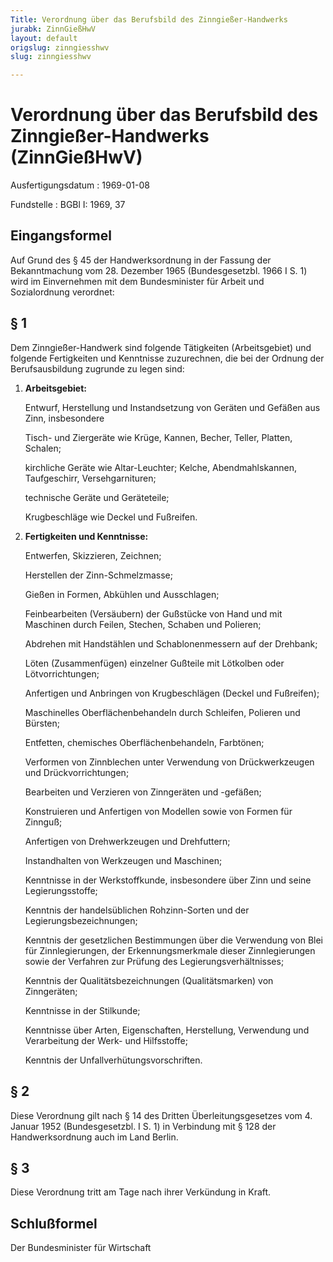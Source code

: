 ```yaml
---
Title: Verordnung über das Berufsbild des Zinngießer-Handwerks
jurabk: ZinnGießHwV
layout: default
origslug: zinngiesshwv
slug: zinngiesshwv

---
```


# Verordnung über das Berufsbild des Zinngießer-Handwerks (ZinnGießHwV)

Ausfertigungsdatum
:   1969-01-08

Fundstelle
:   BGBl I: 1969, 37



## Eingangsformel

Auf Grund des § 45 der Handwerksordnung in der Fassung der
Bekanntmachung vom 28. Dezember 1965 (Bundesgesetzbl. 1966 I S. 1)
wird im Einvernehmen mit dem Bundesminister für Arbeit und
Sozialordnung verordnet:


## § 1

Dem Zinngießer-Handwerk sind folgende Tätigkeiten (Arbeitsgebiet) und
folgende Fertigkeiten und Kenntnisse zuzurechnen, die bei der Ordnung
der Berufsausbildung zugrunde zu legen sind:

1.  **Arbeitsgebiet:**

    Entwurf, Herstellung und Instandsetzung von Geräten und Gefäßen aus
    Zinn, insbesondere

    Tisch- und Ziergeräte wie Krüge, Kannen, Becher, Teller, Platten,
    Schalen;

    kirchliche Geräte wie Altar-Leuchter; Kelche, Abendmahlskannen,
    Taufgeschirr, Versehgarnituren;

    technische Geräte und Geräteteile;

    Krugbeschläge wie Deckel und Fußreifen.


2.  **Fertigkeiten und Kenntnisse:**

    Entwerfen, Skizzieren, Zeichnen;

    Herstellen der Zinn-Schmelzmasse;

    Gießen in Formen, Abkühlen und Ausschlagen;

    Feinbearbeiten (Versäubern) der Gußstücke von Hand und mit Maschinen
    durch Feilen, Stechen, Schaben und Polieren;

    Abdrehen mit Handstählen und Schablonenmessern auf der Drehbank;

    Löten (Zusammenfügen) einzelner Gußteile mit Lötkolben oder
    Lötvorrichtungen;

    Anfertigen und Anbringen von Krugbeschlägen (Deckel und Fußreifen);

    Maschinelles Oberflächenbehandeln durch Schleifen, Polieren und
    Bürsten;

    Entfetten, chemisches Oberflächenbehandeln, Farbtönen;

    Verformen von Zinnblechen unter Verwendung von Drückwerkzeugen und
    Drückvorrichtungen;

    Bearbeiten und Verzieren von Zinngeräten und -gefäßen;

    Konstruieren und Anfertigen von Modellen sowie von Formen für Zinnguß;

    Anfertigen von Drehwerkzeugen und Drehfuttern;

    Instandhalten von Werkzeugen und Maschinen;

    Kenntnisse in der Werkstoffkunde, insbesondere über Zinn und seine
    Legierungsstoffe;

    Kenntnis der handelsüblichen Rohzinn-Sorten und der
    Legierungsbezeichnungen;

    Kenntnis der gesetzlichen Bestimmungen über die Verwendung von Blei
    für Zinnlegierungen, der Erkennungsmerkmale dieser Zinnlegierungen
    sowie der Verfahren zur Prüfung des Legierungsverhältnisses;

    Kenntnis der Qualitätsbezeichnungen (Qualitätsmarken) von Zinngeräten;

    Kenntnisse in der Stilkunde;

    Kenntnisse über Arten, Eigenschaften, Herstellung, Verwendung und
    Verarbeitung der Werk- und Hilfsstoffe;

    Kenntnis der Unfallverhütungsvorschriften.





## § 2

Diese Verordnung gilt nach § 14 des Dritten Überleitungsgesetzes vom
4\. Januar 1952 (Bundesgesetzbl. I S. 1) in Verbindung mit § 128 der
Handwerksordnung auch im Land Berlin.


## § 3

Diese Verordnung tritt am Tage nach ihrer Verkündung in Kraft.


## Schlußformel

Der Bundesminister für Wirtschaft

